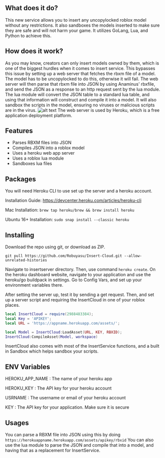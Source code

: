 ## What does it do?
This new service allows you to insert any uncopylocked roblox model without any restrictions. It also sandboxes the models inserted to make sure they are safe and will not harm your game. It utilizes GoLang, Lua, and Python to achieve this.

## How does it work?
As you may know, creators can only insert models owned by them, which is one of the biggest hurdles when it comes to insert service. This bypasses this issue by setting up a web server that fetches the rbxm file of a model. The model has to be uncopylocked to do this, otherwise it will fail. The web server will then parse that rbxm file into JSON by using Anaminus' rbxfile, and send the JSON as a response to an http request sent by the lua module. The lua module will convert the JSON table to a standard lua table, and using that information will construct and compile it into a model. It will also sandbox the scripts in the model, ensuring no viruses or malicious scripts are in the virus.
![alt text](https://raw.githubusercontent.com/Robuyasu/Insert-Cloud/master/InsertCloudDiagram.png)
The web server is used by Heroku, which is a free application deployment platform.

## Features
* Parses RBXM files into JSON
* Compiles JSON into a roblox model
* Uses a heroku web app server
* Uses a roblox lua module
* Sandboxes lua files

## Packages
You will need Heroku CLI to use set up the server and a heroku account.

Installation Guide: https://devcenter.heroku.com/articles/heroku-cli

Mac Installation: ```brew tap heroku/brew && brew install heroku```

Ubuntu 16+ Installation: ```sudo snap install --classic heroku```

## Installing
Download the repo using git, or download as ZIP.

```git pull https://github.com/Robuyasu/Insert-Cloud.git --allow-unrelated-histories```

Navigate to insertserver directory. Then, use command ```heroku create```.
On the heroku dashboard website, navigate to your application and use the heroku/go buildpack in settings.
Go to Config Vars, and set up your environment variables there.

After setting the server up, test it by sending a get request.
Then, and set up a server script and requiring the InsertCloud in one of your roblox places.

```lua
local InsertCloud = require(2988483384);
local Key = 'APIKEY';
local URL = 'https://appname.herokuapp.com/assets/';

local Model = InsertCloud:LoadAsset(URL, KEY, RBXID);
InsertCloud:CompileAsset(Model, workspace)
```
InsertCloud also comes with most of the InsertService functions, and a built in Sandbox which helps sandbox your scripts.

## ENV Variables
HEROKU_APP_NAME : The name of your heroku app

HEROKU_KEY : The API key for your heroku account

USRNAME : The username or email of your heroku account

KEY : The API key for your application. Make sure it is secure

## Usages
You can parse a RBXM file into JSON using this by doing
```https://herokuappname.herokuapp.com/assets/apikey/rbxid```
You can also use the lua module to parse the JSON and compile that into a model, and having that as a replacement for InsertService.
